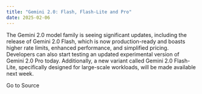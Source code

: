 ```yaml
---
title: "Gemini 2.0: Flash, Flash-Lite and Pro"
date: 2025-02-06
---
```


The Gemini 2.0 model family is seeing significant updates, including the release of Gemini 2.0 Flash, which is now production-ready and boasts higher rate limits, enhanced performance, and simplified pricing. Developers can also start testing an updated experimental version of Gemini 2.0 Pro today. Additionally, a new variant called Gemini 2.0 Flash-Lite, specifically designed for large-scale workloads, will be made available next week.

Go to Source
